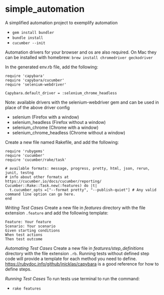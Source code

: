# simple_automation
A simplified automation project to exemplify automation

* `gem install bundler`
* `bundle install`
* `cucumber --init`

Automation drivers for your browser and os are also required. On Mac they can be installed with homebrew:
`brew install chromedriver geckodriver`

In the generated env.rb file, add the following:
```
require 'capybara'
require 'capybara/cucumber'
require 'selenium-webdriver'

Capybara.default_driver = :selenium_chrome_headless
```
Note: available drivers with the selenium-webdriver gem and can be used in place of the above driver config
* selenium (Firefox with a window)
* selenium_headless (Firefox without a window)
* selenium_chrome (Chrome with a window)
* selenium_chrome_headless (Chrome without a window)

Create a new file named Rakefile, and add the following:
```
require 'rubygems'
require 'cucumber'
require 'cucumber/rake/task'

# available formats: message, progress, pretty, html, json, rerun, junit, testng
# info about other formats at https://cucumber.io/docs/cucumber/reporting/
Cucumber::Rake::Task.new(:features) do |t|
  t.cucumber_opts =["--format pretty", "--publish-quiet"] # Any valid command line option can go here.
end
```

*Writing Test Cases*
Create a new file in _features_ directory with the file extension `.feature` and add the following template:
```
Feature: Your feature
Scenario: Your scenario
Given starting conditions
When test actions
Then test outcome
```

*Automating Test Cases*
Create a new file in _features/step_definitions_ directory with the file extension `.rb`. Running tests without defined step code will provide a template for each method you need to define.
https://rubydoc.info/github/jnicklas/capybara is a good reference for how to define steps.

*Running Test Cases*
To run tests use terminal to run the command:
* `rake features`
